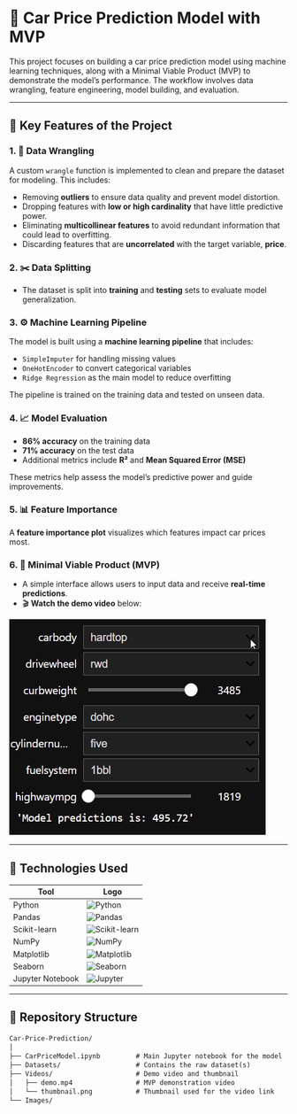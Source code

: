 # 🚗 Car Price Prediction Model with MVP

This project focuses on building a car price prediction model using machine learning techniques, along with a Minimal Viable Product (MVP) to demonstrate the model’s performance. The workflow involves data wrangling, feature engineering, model building, and evaluation.

---

## 🔑 Key Features of the Project

### 1. 🧹 **Data Wrangling**
A custom `wrangle` function is implemented to clean and prepare the dataset for modeling. This includes:
- Removing **outliers** to ensure data quality and prevent model distortion.
- Dropping features with **low or high cardinality** that have little predictive power.
- Eliminating **multicollinear features** to avoid redundant information that could lead to overfitting.
- Discarding features that are **uncorrelated** with the target variable, **price**.

### 2. ✂️ **Data Splitting**
- The dataset is split into **training** and **testing** sets to evaluate model generalization.

### 3. ⚙️ **Machine Learning Pipeline**
The model is built using a **machine learning pipeline** that includes:
- `SimpleImputer` for handling missing values
- `OneHotEncoder` to convert categorical variables
- `Ridge Regression` as the main model to reduce overfitting

The pipeline is trained on the training data and tested on unseen data.

### 4. 📈 **Model Evaluation**
- **86% accuracy** on the training data
- **71% accuracy** on the test data
- Additional metrics include **R²** and **Mean Squared Error (MSE)**

These metrics help assess the model’s predictive power and guide improvements.

### 5. 📊 **Feature Importance**
A **feature importance plot** visualizes which features impact car prices most.

### 6. 🧪 **Minimal Viable Product (MVP)**
- A simple interface allows users to input data and receive **real-time predictions**.
- 🎬 **Watch the demo video** below:

[![Watch the demo](https://github.com/evansnjagi/Car-Price-Prediction/blob/Video-and-Pictures/WhatsApp%20Image%202025-04-15%20at%209.10.05%20AM.jpeg)](https://vm.tiktok.com/ZMBgdSsnb/)


---

## 🧰 Technologies Used

| Tool             | Logo                                                                 |
|------------------|----------------------------------------------------------------------|
| Python           | ![Python](https://upload.wikimedia.org/wikipedia/commons/c/c3/Python-logo-notext.svg) |
| Pandas           | ![Pandas](https://upload.wikimedia.org/wikipedia/commons/thumb/e/ed/Pandas_logo.svg/512px-Pandas_logo.svg.png) |
| Scikit-learn     | ![Scikit-learn](https://upload.wikimedia.org/wikipedia/commons/0/05/Scikit_learn_logo_small.svg) |
| NumPy            | ![NumPy](https://upload.wikimedia.org/wikipedia/commons/3/31/NumPy_logo_2020.svg) |
| Matplotlib       | ![Matplotlib](https://matplotlib.org/_static/images/logo2.svg) |
| Seaborn          | ![Seaborn](https://seaborn.pydata.org/_static/logo-wide-lightbg.svg) |
| Jupyter Notebook | ![Jupyter](https://jupyter.org/assets/homepage/main-logo.svg) |

---

## 📁 Repository Structure
```plaintext
Car-Price-Prediction/
│
├── CarPriceModel.ipynb         # Main Jupyter notebook for the model
├── Datasets/                   # Contains the raw dataset(s)
├── Videos/                     # Demo video and thumbnail
│   ├── demo.mp4                # MVP demonstration video
│   └── thumbnail.png           # Thumbnail used for the video link
└── Images/
